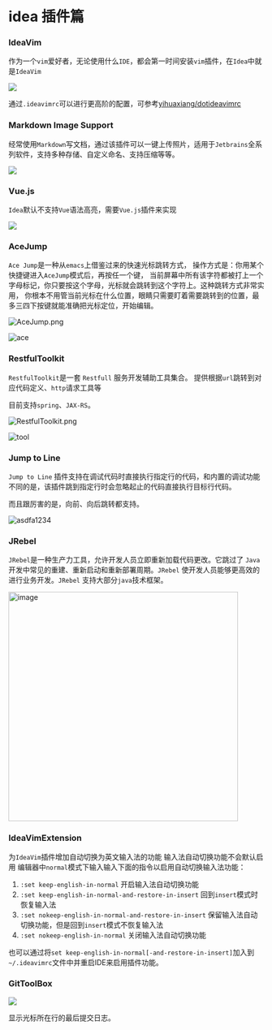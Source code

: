 # idea 插件篇

### IdeaVim

作为一个`vim`爱好者，无论使用什么`IDE`，都会第一时间安装`vim`插件，在`Idea`中就是`IdeaVim`

![](https://1.z.wiki/images/20220423/09f93ac8b7284d01872c7c948b3ec7dc.png)

通过`.ideavimrc`可以进行更高阶的配置，可参考[yihuaxiang/dotideavimrc](https://github.com/yihuaxiang/dotideavimrc)

### Markdown Image Support

经常使用`Markdown`写文档，通过该插件可以一键上传照片，适用于`Jetbrains`全系列软件，支持多种存储、自定义命名、支持压缩等等。

![](https://2.z.wiki/images/20220423/5df7f22010404e77b9f0782cece30cc5.png)


### Vue.js

`Idea`默认不支持`Vue`语法高亮，需要`Vue.js`插件来实现

![](https://3.z.wiki/images/20220423/4bf9f00bc7d74553877aebfd698ccfb3.png)

###  AceJump

`Ace Jump`是一种从`emacs`上借鉴过来的快速光标跳转方式，
操作方式是：你用某个快捷键进入`AceJump`模式后，再按任一个键，
当前屏幕中所有该字符都被打上一个字母标记，你只要按这个字母，光标就会跳转到这个字符上。这种跳转方式非常实用，
你根本不用管当前光标在什么位置，眼睛只需要盯着需要跳转到的位置，最多三四下按键就能准确把光标定位，开始编辑。

![AceJump.png](https://4.z.wiki/images/20220423/68a874934a054075a5a681788a282c62.png)


![ace](https://user-images.githubusercontent.com/7598734/164874481-b8ccc3ba-aa3b-4b44-8f44-944f3097aa76.gif)

### RestfulToolkit

`RestfulToolkit`是一套 `Restfull` 服务开发辅助工具集合。
提供根据`url`跳转到对应代码定义、`http`请求工具等

目前支持`spring`、`JAX-RS`。

![RestfulToolkit.png](https://1.z.wiki/images/20220423/d3414f87d3e94a0485905ab80842ea97.png)


![tool](https://user-images.githubusercontent.com/7598734/164874423-e2fb9ddd-118d-420d-a155-266a8de1fb34.gif)

### Jump to Line

`Jump to Line` 插件支持在调试代码时直接执行指定行的代码，和内置的调试功能不同的是，该插件跳到指定行时会忽略起止的代码直接执行目标行代码。

而且跟厉害的是，向前、向后跳转都支持。

![asdfa1234](https://user-images.githubusercontent.com/7598734/164883428-8dd6bb77-b29e-4749-8a1a-232f04c04426.gif)


### JRebel

`JRebel`是一种生产力工具，允许开发人员立即重新加载代码更改。它跳过了 `Java` 开发中常见的重建、重新启动和重新部署周期。`JRebel` 使开发人员能够更高效的进行业务开发。`JRebel` 支持大部分`java`技术框架。

<img width="452" alt="image" src="https://user-images.githubusercontent.com/7598734/164883519-4400644b-5c88-4113-bf88-5a735dfbd010.png">



### IdeaVimExtension

为`IdeaVim`插件增加自动切换为英文输入法的功能 
输入法自动切换功能不会默认启用
编辑器中`normal`模式下输入输入下面的指令以启用自动切换输入法功能：
1. `:set keep-english-in-normal` 开启输入法自动切换功能
2. `:set keep-english-in-normal-and-restore-in-insert` 回到`insert`模式时恢复输入法
3. `:set nokeep-english-in-normal-and-restore-in-insert` 保留输入法自动切换功能，但是回到`insert`模式不恢复输入法
4. `:set nokeep-english-in-normal` 关闭输入法自动切换功能

也可以通过将`set keep-english-in-normal[-and-restore-in-insert]`加入到`~/.ideavimrc`文件中并重启IDE来启用插件功能。


### GitToolBox

![](https://2.z.wiki/autoupload/2022-10-28/d459f305b38440aa9e7e5d2f36ab65be.image.png)

显示光标所在行的最后提交日志。
